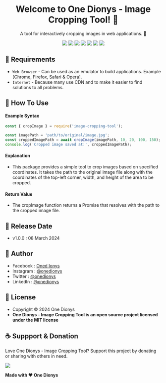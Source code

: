 <h1 align="center">Welcome to One Dionys - Image Cropping Tool! 👋 </h1>

<p align="center">A tool for interactively cropping images in web applications. 💖 </p>

<p align="center">
<img src="https://img.shields.io/github/contributors/onedionys/onedionys-image-cropping-tool?style=flat-square">
<img src="https://img.shields.io/github/issues/onedionys/onedionys-image-cropping-tool?style=flat-square">
<img src="https://img.shields.io/github/stars/onedionys/onedionys-image-cropping-tool?style=flat-square"> 
<img src="https://img.shields.io/github/forks/onedionys/onedionys-image-cropping-tool?style=flat-square">
<img src="https://img.shields.io/github/last-commit/onedionys/onedionys-image-cropping-tool.svg?style=flat-square">
<img src="https://img.shields.io/github/languages/code-size/onedionys/onedionys-image-cropping-tool?style=flat-square">
<img src="https://img.shields.io/github/license/onedionys/onedionys-image-cropping-tool?style=flat-square">
</p>

## 💾 Requirements

* `Web Browser` - Can be used as an emulator to build applications. Example [Chrome, Firefox, Safari & Opera].
* `Internet` - Because many use CDN and to make it easier to find solutions to all problems.

## 🎯 How To Use

#### Example Syntax

```javascript
const { cropImage } = require('image-cropping-tool');

const imagePath = 'path/to/original/image.jpg';
const croppedImagePath = await cropImage(imagePath, 10, 20, 100, 150);
console.log('Cropped image saved at:', croppedImagePath);
```

#### Explanation

* This package provides a simple tool to crop images based on specified coordinates. It takes the path to the original image file along with the coordinates of the top-left corner, width, and height of the area to be cropped.

#### Return Value

* The cropImage function returns a Promise that resolves with the path to the cropped image file.

## 📆 Release Date

* v1.0.0 : 08 March 2024

## 🧑 Author

* Facebook : <a href="https://www.facebook.com/theonedionys"> Oned Ionys</a>
* Instagram : <a href="https://www.instagram.com/onedionys/"> @onedionys</a>
* Twitter : <a href="https://twitter.com/onedionys"> @onedionys</a>
* LinkedIn :  <a href="https://www.linkedin.com/in/onedionys/"> @onedionys</a>

## 📝 License

* Copyright © 2024 One Dionys
* **One Dionys - Image Cropping Tool is an open source project licensed under the MIT license**

## ☕️ Suppport & Donation

Love One Dionys - Image Cropping Tool? Support this project by donating or sharing with others in need.

<a href="https://www.buymeacoffee.com/onedionys"><img src="https://img.shields.io/badge/Buy_Me_A_Coffee-FFDD00?style=for-the-badge&logo=buy-me-a-coffee&logoColor=black"/> </a>

**Made with ❤️ One Dionys**
